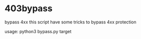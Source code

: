 # 403bypass
bypass 4xx 
this script have some tricks to bypass 4xx protection 

usage: python3 bypass.py target 

